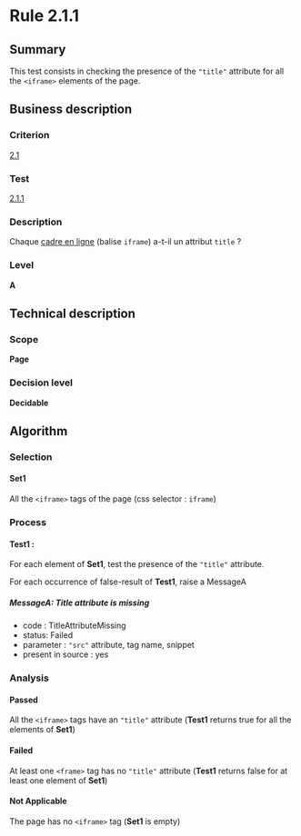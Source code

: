 # Rule 2.1.1

## Summary

This test consists in checking the presence of the `"title"` attribute for all the `<iframe>` elements of the page.

## Business description

### Criterion

[2.1](http://references.modernisation.gouv.fr/sites/default/files/RGAA3_RC2-1/referentiel_technique.htm#crit-2-1)

### Test

[2.1.1](http://references.modernisation.gouv.fr/sites/default/files/RGAA3_RC2-1/referentiel_technique.htm#test-2-1-1)

### Description

Chaque <a href="http://references.modernisation.gouv.fr/sites/default/files/RGAA3_RC2-1/glossaire.htm#mCadreEnLigne">cadre en ligne</a> (balise `iframe`) a-t-il un attribut `title` ?

### Level

**A**

## Technical description

### Scope

**Page**

### Decision level

**Decidable**

## Algorithm

### Selection

#### Set1

All the `<iframe>` tags of the page (css selector : `iframe`)

### Process

#### Test1 :

For each element of **Set1**, test the presence of the `"title"` attribute.

For each occurrence of false-result of **Test1**, raise a MessageA

##### MessageA: Title attribute is missing

-   code : TitleAttributeMissing
-   status: Failed
-   parameter : `"src"` attribute, tag name, snippet
-   present in source : yes

### Analysis

#### Passed

All the `<iframe>` tags have an `"title"` attribute (**Test1** returns true for all the elements of **Set1**)

#### Failed

At least one `<frame>` tag has no `"title"` attribute (**Test1** returns false for at least one element of **Set1**)

#### Not Applicable

The page has no `<iframe>` tag (**Set1** is empty)
